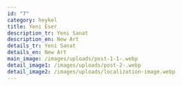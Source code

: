 ```yaml
---
id: "7"
category: heykel
title: Yeni Eser
description_tr: Yeni Sanat
description_en: New Art
details_tr: Yeni Sanat
details_en: New Art
main_image: /images/uploads/post-1-1-.webp
detail_image1: /images/uploads/post-2-.webp
detail_image2: /images/uploads/localization-image.webp
---
```

